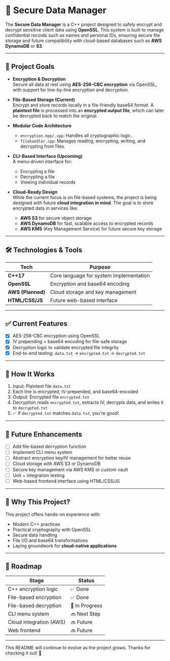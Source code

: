 # 🔐 Secure Data Manager

The **Secure Data Manager** is a C++ project designed to safely encrypt and decrypt sensitive client data using **OpenSSL**. This system is built to manage confidential records such as names and personal IDs, ensuring secure file storage and future compatibility with cloud-based databases such as **AWS DynamoDB** or **S3**.

---

## 🚀 Project Goals

- **Encryption & Decryption**  
  Secure all data at rest using **AES-256-CBC encryption** via OpenSSL, with support for line-by-line encryption and decryption.

- **File-Based Storage (Current)**  
  Encrypt and store records locally in a file-friendly base64 format. A **plaintext file** is processed into an **encrypted output file**, which can later be decrypted back to match the original.

- **Modular Code Architecture**
  - `encryption.hpp/.cpp`: Handles all cryptographic logic.
  - `filehandler.cpp`: Manages reading, encrypting, writing, and decrypting from files.

- **CLI-Based Interface (Upcoming)**  
  A menu-driven interface for:
  - Encrypting a file
  - Decrypting a file
  - Viewing individual records

- **Cloud-Ready Design**  
  While the current focus is on file-based systems, the project is being designed with future **cloud integration in mind**. The goal is to store encrypted data in services like:
  - **AWS S3** for secure object storage
  - **AWS DynamoDB** for fast, scalable access to encrypted records
  - **AWS KMS** (Key Management Service) for future secure key storage

---

## 🛠 Technologies & Tools

| Tech             | Purpose                                  |
|------------------|------------------------------------------|
| **C++17**         | Core language for system implementation |
| **OpenSSL**       | Encryption and base64 encoding           |
| **AWS (Planned)** | Cloud storage and key management         |
| **HTML/CSS/JS**   | Future web-based interface               |

---

## ✅ Current Features

- [x] AES-256-CBC encryption using OpenSSL
- [x] IV prepending + base64 encoding for file-safe storage
- [x] Decryption logic to validate encrypted file integrity
- [x] End-to-end testing: `data.txt` → `encrypted.txt` → `decrypted.txt`

---

## 🧪 How It Works

1. Input: Plaintext file `data.txt`  
2. Each line is encrypted, IV-prepended, and base64-encoded  
3. Output: Encrypted file `encrypted.txt`  
4. Decryption reads `encrypted.txt`, extracts IV, decrypts data, and writes it to `decrypted.txt`  
5. ✅ If `decrypted.txt` matches `data.txt`, you're good!

---

## 🎯 Future Enhancements

- [ ] Add file-based decryption function
- [ ] Implement CLI menu system
- [ ] Abstract encryption key/IV management for better reuse
- [ ] Cloud storage with AWS S3 or DynamoDB
- [ ] Secure key management via AWS KMS or custom vault
- [ ] Unit + integration testing
- [ ] Web-based frontend interface using HTML/CSS/JS

---

## 📌 Why This Project?

This project offers hands-on experience with:
- Modern C++ practices
- Practical cryptography with OpenSSL
- Secure data handling
- File I/O and base64 transformations
- Laying groundwork for **cloud-native applications**

---

## 📅 Roadmap

| Stage                      | Status   |
|---------------------------|----------|
| C++ encryption logic      | ✅ Done   |
| File-based encryption     | ✅ Done   |
| File-based decryption     | 🔄 In Progress |
| CLI menu system           | 🔜 Next Step |
| Cloud integration (AWS)   | 🔜 Future |
| Web frontend              | 🔜 Future |

---

This README will continue to evolve as the project grows. Thanks for checking it out! 🚀

